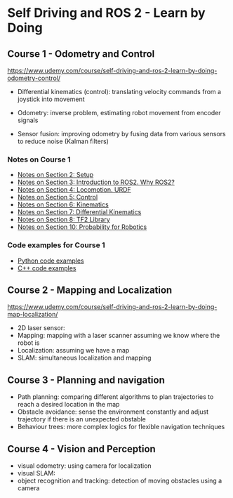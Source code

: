 # Self Driving and ROS 2 - Learn by Doing

## Course 1 - Odometry and Control

https://www.udemy.com/course/self-driving-and-ros-2-learn-by-doing-odometry-control/

- Differential kinematics (control): translating velocity commands from a joystick into movement

* Odometry: inverse problem, estimating robot movement from encoder signals

* Sensor fusion: improving odometry by fusing data from various sensors to reduce noise (Kalman filters) 

### Notes on Course 1

* [Notes on Section 2: Setup](./notes/Section_2_Setup.md)
* [Notes on Section 3: Introduction to ROS2. Why ROS2?](./notes/Section_3_Intro_to_ROS2_Why_ROS2.md)
* [Notes on Section 4: Locomotion. URDF](./notes/Section_4_Locomotion.md)
* [Notes on Section 5: Control](./notes/Section_5_Control.md)
* [Notes on Section 6: Kinematics](./notes/Section_6_Kinematics.md)
* [Notes on Section 7: Differential Kinematics](./notes/Section_7_Differential_Kinematics.md)
* [Notes on Section 8: TF2 Library](./notes/Section_8_TF2.md)
* [Notes on Section 10: Probability for Robotics](./notes/Section_10_Probability_for_Robotics.md)

### Code examples for Course 1

* [Python code examples](./notes/Python_code_examples.md)
* [C++ code examples](./notes/CPP_code_examples.md)

## Course 2 - Mapping and Localization

https://www.udemy.com/course/self-driving-and-ros-2-learn-by-doing-map-localization/

* 2D laser sensor: 
* Mapping: mapping with a laser scanner assuming we know where the robot is
* Localization: assuming we have a map
* SLAM: simultaneous localization and mapping

## Course 3 - Planning and navigation

* Path planning: comparing different algorithms to plan trajectories to reach a desired location in the map
* Obstacle avoidance: sense the environment constantly and adjust trajectory if there is an unexpected obstable 
* Behaviour trees: more complex logics for flexible navigation techniques

## Course 4 - Vision and Perception

* visual odometry: using camera for localization
* visual SLAM: 
* object recognition and tracking: detection of moving obstacles using a camera

